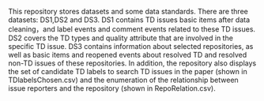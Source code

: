 This repository stores datasets and some data standards. There are three datasets: DS1,DS2 and DS3.
DS1 contains TD issues basic items after data cleaning，and label events and comment events related to these TD issues.
DS2 covers the TD types and quality attribute that are involved in the specific TD issue.
DS3 contains information about selected repositories, as well as basic items and reopened events about resolved TD and resolved non-TD issues of these repositories.
In addition, the repository also displays the set of candidate TD labels to search TD issues in the paper (shown in TDlabelsChosen.csv) and the enumeration of the relationship between issue reporters and the repository (shown in RepoRelation.csv).
